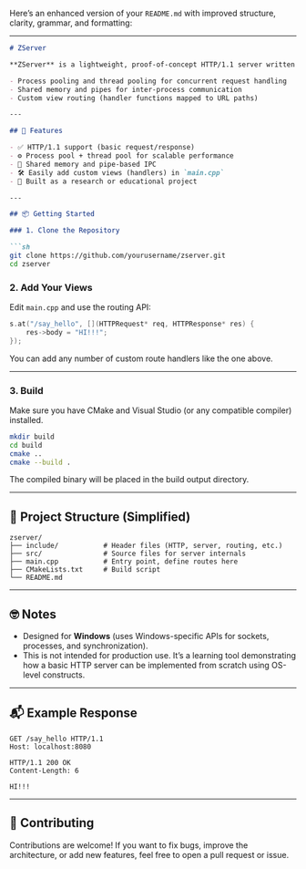Here’s an enhanced version of your `README.md` with improved structure, clarity, grammar, and formatting:

---

````markdown
# ZServer

**ZServer** is a lightweight, proof-of-concept HTTP/1.1 server written in C++ using the Windows API. It demonstrates core web server concepts including:

- Process pooling and thread pooling for concurrent request handling
- Shared memory and pipes for inter-process communication
- Custom view routing (handler functions mapped to URL paths)

---

## 🚀 Features

- ✅ HTTP/1.1 support (basic request/response)
- ⚙️ Process pool + thread pool for scalable performance
- 🔄 Shared memory and pipe-based IPC
- 🛠️ Easily add custom views (handlers) in `main.cpp`
- 🧪 Built as a research or educational project

---

## 📦 Getting Started

### 1. Clone the Repository

```sh
git clone https://github.com/yourusername/zserver.git
cd zserver
````

### 2. Add Your Views

Edit `main.cpp` and use the routing API:

```cpp
s.at("/say_hello", [](HTTPRequest* req, HTTPResponse* res) {
    res->body = "HI!!!";
});
```

You can add any number of custom route handlers like the one above.

---

### 3. Build

Make sure you have CMake and Visual Studio (or any compatible compiler) installed.

```sh
mkdir build
cd build
cmake ..
cmake --build .
```

The compiled binary will be placed in the build output directory.

---

## 📁 Project Structure (Simplified)

```
zserver/
├── include/           # Header files (HTTP, server, routing, etc.)
├── src/               # Source files for server internals
├── main.cpp           # Entry point, define routes here
├── CMakeLists.txt     # Build script
└── README.md
```

---

## 🤓 Notes

* Designed for **Windows** (uses Windows-specific APIs for sockets, processes, and synchronization).
* This is not intended for production use. It’s a learning tool demonstrating how a basic HTTP server can be implemented from scratch using OS-level constructs.

---

## 📬 Example Response

```http
GET /say_hello HTTP/1.1
Host: localhost:8080

HTTP/1.1 200 OK
Content-Length: 6

HI!!!
```

---
## 🤝 Contributing

Contributions are welcome! If you want to fix bugs, improve the architecture, or add new features, feel free to open a pull request or issue.

